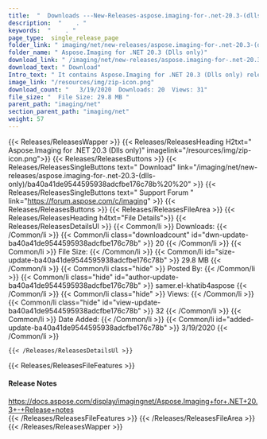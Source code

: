 ```yaml
---
title:  "  Downloads ---New-Releases-aspose.imaging-for-.net-20.3-(dlls-only) . " 
description:  "    . " 
keywords:  "    . " 
page_type:  single_release_page
folder_link: " imaging/net/new-releases/aspose.imaging-for-.net-20.3-(dlls-only)/"
folder_name: " Aspose.Imaging for .NET 20.3 (Dlls only)"
download_link: " /imaging/net/new-releases/aspose.imaging-for-.net-20.3-(dlls-only)/ba40a41de9544595938adcfbe176c78b"
download_text: " Download"
Intro_text: " It contains Aspose.Imaging for .NET 20.3 (Dlls only) release."
image_link: "/resources/img/zip-icon.png"
download_count: "   3/19/2020  Downloads: 20  Views: 31"
file_size: "  File Size: 29.8 MB "
parent_path: "imaging/net"
section_parent_path: "imaging/net"
weight: 57 
---
```


{{< Releases/ReleasesWapper >}}
  {{< Releases/ReleasesHeading H2txt=" Aspose.Imaging for .NET 20.3 (Dlls only)" imagelink="/resources/img/zip-icon.png">}}
  {{< Releases/ReleasesButtons >}}
    {{< Releases/ReleasesSingleButtons text=" Download" link="/imaging/net/new-releases/aspose.imaging-for-.net-20.3-(dlls-only)/ba40a41de9544595938adcfbe176c78b%20%20" >}}
    {{< Releases/ReleasesSingleButtons text=" Support Forum " link="https://forum.aspose.com/c/imaging" >}}
  {{< Releases/ReleasesButtons >}}
  {{< Releases/ReleasesFileArea >}}
    {{< Releases/ReleasesHeading h4txt="File Details">}}
    {{< Releases/ReleasesDetailsUl >}}
            {{< Common/li  >}} Downloads: {{< /Common/li >}} 
      {{< Common/li class="downloadcount" id="dwn-update-ba40a41de9544595938adcfbe176c78b" >}} 20 {{< /Common/li >}} 
      {{< Common/li  >}} File Size: {{< /Common/li >}} 
      {{< Common/li id="size-update-ba40a41de9544595938adcfbe176c78b" >}} 29.8 MB {{< /Common/li >}} 
      {{< Common/li  class="hide" >}} Posted By: {{< /Common/li >}} 
      {{< Common/li class="hide" id="author-update-ba40a41de9544595938adcfbe176c78b" >}} samer.el-khatib4aspose {{< /Common/li >}} 
      {{< Common/li class="hide"  >}} Views: {{< /Common/li >}} 
      {{< Common/li class="hide" id="view-update-ba40a41de9544595938adcfbe176c78b" >}} 32 {{< /Common/li >}} 
      {{< Common/li  >}} Date Added: {{< /Common/li >}} 
      {{< Common/li id="added-update-ba40a41de9544595938adcfbe176c78b" >}} 3/19/2020 {{< /Common/li >}} 

    {{< /Releases/ReleasesDetailsUl >}}

  {{< Releases/ReleasesFileFeatures >}}
      <h4>Release Notes</h4><div><a href="https://docs.aspose.com/display/imagingnet/Aspose.Imaging+for+.NET+20.3+-+Release+notes">https://docs.aspose.com/display/imagingnet/Aspose.Imaging+for+.NET+20.3+-+Release+notes</a></div>
  {{< /Releases/ReleasesFileFeatures >}}
 {{< /Releases/ReleasesFileArea >}}
{{< /Releases/ReleasesWapper >}}


